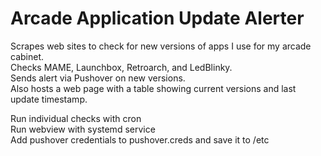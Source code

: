 # Arcade Application Update Alerter

Scrapes web sites to check for new versions of apps I use for my arcade cabinet.<br>
Checks MAME, Launchbox, Retroarch, and LedBlinky.  <br>
Sends alert via Pushover on new versions.<br>
Also hosts a web page with a table showing current versions and last update timestamp.<br>

Run individual checks with cron<br>
Run webview with systemd service<br>
Add pushover credentials to pushover.creds and save it to /etc<br>
